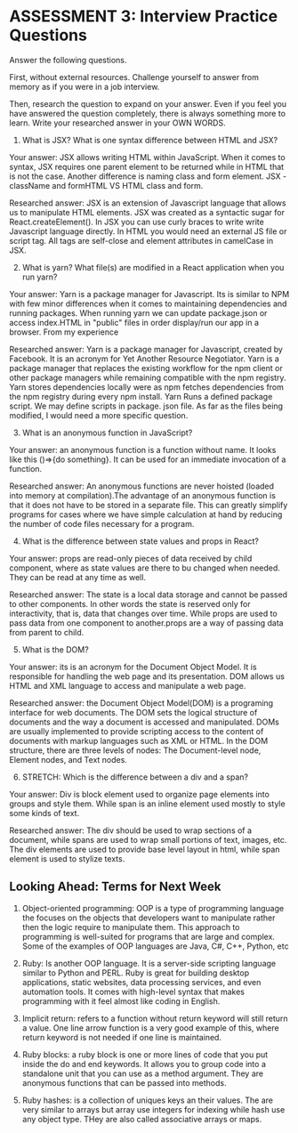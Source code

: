# ASSESSMENT 3: Interview Practice Questions

Answer the following questions.

First, without external resources. Challenge yourself to answer from memory as if you were in a job interview.

Then, research the question to expand on your answer. Even if you feel you have answered the question completely, there is always something more to learn. Write your researched answer in your OWN WORDS.

1. What is JSX? What is one syntax difference between HTML and JSX?

Your answer: JSX allows writing HTML within JavaScript. When it comes to syntax, JSX requires one parent element to be returned while in HTML that is not the case. Another difference is naming class and form element. JSX - className and formHTML VS HTML class and form.

Researched answer: JSX is an extension of Javascript language that allows us to manipulate HTML elements. JSX was created as a syntactic sugar for React.createElement(). In JSX you can use curly braces to write write Javascript language directly. In HTML you would need an external JS file or script tag. All tags are self-close and element attributes in camelCase in JSX.

2. What is yarn? What file(s) are modified in a React application when you run yarn?

Your answer: Yarn is a package manager for Javascript. Its is similar to NPM with few minor differences when it comes to maintaining dependencies and running packages. When running yarn we can update package.json or access index.HTML in "public" files in order display/run our app in a browser. From my experience

Researched answer: Yarn is a package manager for Javascript, created by Facebook. It is an acronym for Yet Another Resource Negotiator. Yarn is a package manager that replaces the existing workflow for the npm client or other package managers while remaining compatible with the npm registry. Yarn stores dependencies locally were as npm fetches dependencies from the npm registry during every npm install. Yarn Runs a defined package script. We may define scripts in package. json file. As far as the files being modified, I would need a more specific question.

3. What is an anonymous function in JavaScript?

Your answer: an anonymous function is a function without name. It looks like this ()=>{do something}. It can be used for an immediate invocation of a function.

Researched answer: An anonymous functions are never hoisted (loaded into memory at compilation).The advantage of an anonymous function is that it does not have to be stored in a separate file. This can greatly simplify programs for cases where we have simple calculation at hand by reducing the number of code files necessary for a program.

4. What is the difference between state values and props in React?

Your answer: props are read-only pieces of data received by child component, where as state values are there to bu changed when needed. They can be read at any time as well.

Researched answer: The state is a local data storage and cannot be passed to other components. In other words the state is reserved only for interactivity, that is, data that changes over time. While props are used to pass data from one component to another.props are a way of passing data from parent to child.

5. What is the DOM?

Your answer: its is an acronym for the Document Object Model. It is responsible for handling the web page and its presentation. DOM allows us HTML and XML language to access and manipulate a web page.

Researched answer: the Document Object Model(DOM) is a programing interface for web documents. The DOM sets the logical structure of documents and the way a document is accessed and manipulated. DOMs are usually implemented to provide scripting access to the content of documents with markup languages such as XML or HTML. In the DOM structure, there are three levels of nodes: The Document-level node, Element nodes, and Text nodes.

6. STRETCH: Which is the difference between a div and a span?

Your answer: Div is block element used to organize page elements into groups and style them. While span is an inline element used mostly to style some kinds of text.

Researched answer: The div should be used to wrap sections of a document, while spans are used to wrap small portions of text, images, etc. The div elements are used to provide base level layout in html, while span element is used to stylize texts.

## Looking Ahead: Terms for Next Week

1. Object-oriented programming: OOP is a type of programming language the focuses on the objects that developers want to manipulate rather then the logic require to manipulate them. This approach to programming is well-suited for programs that are large and complex. Some of the examples of OOP languages are Java, C#, C++, Python, etc

2. Ruby: Is another OOP language. It is a server-side scripting language similar to Python and PERL. Ruby is great for building desktop applications, static websites, data processing services, and even automation tools. It comes with high-level syntax that makes programming with it feel almost like coding in English.

3. Implicit return: refers to a function without return keyword will still return a value. One line arrow function is a very good example of this, where return keyword is not needed if one line is maintained.

4. Ruby blocks: a ruby block is one or more lines of code that you put inside the do and end keywords. It allows you to group code into a standalone unit that you can use as a method argument. They are anonymous functions that can be passed into methods.

5. Ruby hashes: is a collection of uniques keys an their values. The are very similar to arrays but array use integers for indexing while hash use any object type. THey are also called associative arrays or maps.
